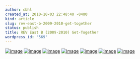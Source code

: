 ```yaml
---
author: cbhl
created_at: 2010-10-03 22:48:40 -0400
kind: article
slug: rev-east-b-2009-2010-get-together
status: publish
title: REV East B (2009-2010) Get-Together
wordpress_id: '569'
---
```


[![image](http://images.azuresky.ca/blog/wp-content/uploads/2010/10/IMG_20101003_202713-768x1024.jpg "REV East B (2009-2010) Get-Together (Reunion?) Group Photo")](http://images.azuresky.ca/blog/wp-content/uploads/2010/10/IMG_20101003_202713.jpg)
[![image](http://images.azuresky.ca/blog/wp-content/uploads/2010/10/IMG_20101003_184453-300x225.jpg "Mmm... Lamb at the Mongolian Grill")](http://images.azuresky.ca/blog/wp-content/uploads/2010/10/IMG_20101003_184453.jpg)
[![image](http://images.azuresky.ca/blog/wp-content/uploads/2010/10/IMG_20101003_184552-300x225.jpg "Waiting for our Food to be Cooked - (from left to right) Alan, Heather, Kat, Aleesa")](http://images.azuresky.ca/blog/wp-content/uploads/2010/10/IMG_20101003_184552.jpg)
[![image](http://images.azuresky.ca/blog/wp-content/uploads/2010/10/IMG_20101003_184659-300x225.jpg "the Mongolian Grill")](http://images.azuresky.ca/blog/wp-content/uploads/2010/10/IMG_20101003_184659.jpg)
[![image](http://images.azuresky.ca/blog/wp-content/uploads/2010/10/IMG_20101003_195717-300x225.jpg "Tried playing Mad Gab for about five minutes when we went for bubble tea...")](http://images.azuresky.ca/blog/wp-content/uploads/2010/10/IMG_20101003_195717.jpg)
[![image](http://images.azuresky.ca/blog/wp-content/uploads/2010/10/IMG_20101003_202206-300x225.jpg "We eventually decided Jenga was more fun.")](http://images.azuresky.ca/blog/wp-content/uploads/2010/10/IMG_20101003_202206.jpg)
[![image](http://images.azuresky.ca/blog/wp-content/uploads/2010/10/IMG_20101003_202454-300x225.jpg "Michael To's final attempt to remove a Jenga block before the tower collapses")](http://images.azuresky.ca/blog/wp-content/uploads/2010/10/IMG_20101003_202454.jpg)

